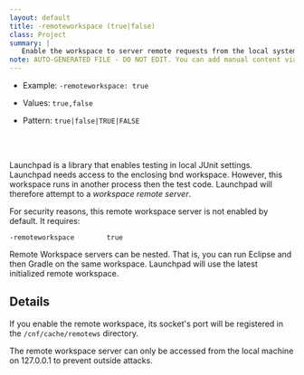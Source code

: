 ```yaml
---
layout: default
title: -remoteworkspace (true|false)
class: Project
summary: |
   Enable the workspace to server remote requests from the local system, needed for Launchpad
note: AUTO-GENERATED FILE - DO NOT EDIT. You can add manual content via same filename in ext folder. 
---
```


- Example: `-remoteworkspace: true`

- Values: `true,false`

- Pattern: `true|false|TRUE|FALSE`

<!-- Manual content from: ext/remoteworkspace.md --><br /><br />

Launchpad is a library that enables testing in local JUnit settings. Launchpad needs access to the enclosing 
bnd workspace. However, this workspace runs in another process then the test code. Launchpad will therefore
attempt to a _workspace remote server_. 

For security reasons, this remote workspace server is not enabled by default. It requires:

    -remoteworkspace        true

Remote Workspace servers can be nested. That is, you can run Eclipse and then Gradle on the same workspace.
Launchpad will use the latest initialized remote workspace.

## Details

If you enable the remote workspace, its socket's port will be registered in the `/cnf/cache/remotews` directory.

The remote workspace server can only be accessed from the local machine on 127.0.0.1 to prevent outside 
attacks.
